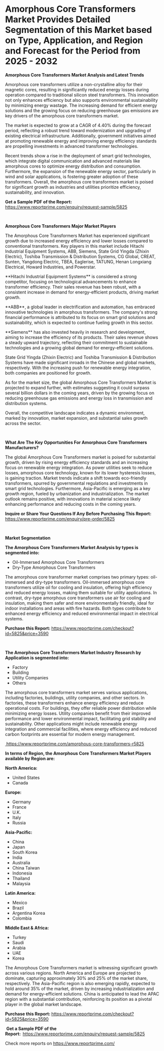 <p><h1>Amorphous Core Transformers Market Provides Detailed Segmentation of this Market based on Type, Application, and Region and Forecast for the Period from 2025 - 2032</h1></p><p><strong>Amorphous Core Transformers Market Analysis and Latest Trends</strong></p>
<p><p>Amorphous core transformers utilize a non-crystalline alloy for their magnetic cores, resulting in significantly reduced energy losses during operation compared to traditional silicon steel transformers. This innovation not only enhances efficiency but also supports environmental sustainability by minimizing energy wastage. The increasing demand for efficient energy solutions and the growing focus on reducing greenhouse gas emissions are key drivers of the amorphous core transformers market.</p><p>The market is expected to grow at a CAGR of 4.40% during the forecast period, reflecting a robust trend toward modernization and upgrading of existing electrical infrastructure. Additionally, government initiatives aimed at promoting renewable energy and improving energy efficiency standards are propelling investments in advanced transformer technologies.</p><p>Recent trends show a rise in the deployment of smart grid technologies, which integrate digital communication and advanced materials like amorphous cores to optimize energy distribution and consumption. Furthermore, the expansion of the renewable energy sector, particularly in wind and solar applications, is fostering greater adoption of these transformers. Overall, the amorphous core transformers market is poised for significant growth as industries and utilities prioritize efficiency, sustainability, and innovation.</p></p>
<p><strong>Get a Sample PDF of the Report:&nbsp;</strong> <a href="https://www.reportprime.com/enquiry/request-sample/5825?utm_campaign=2304&utm_medium=2&utm_source=Github&utm_content=ia&utm_term=19032025&utm_id=amorphous-core-transformers">https://www.reportprime.com/enquiry/request-sample/5825</a></p>
<p>&nbsp;</p>
<p><strong>Amorphous Core Transformers Major Market Players</strong></p>
<p><p>The Amorphous Core Transformers Market has experienced significant growth due to increased energy efficiency and lower losses compared to conventional transformers. Key players in this market include Hitachi Industrial Equipment Systems, ABB, Siemens, State Grid Yingda (Zhixin Electric), Toshiba Transmission & Distribution Systems, CG Global, CREAT, Sunten, Yangdong Electric, TBEA, Eaglerise, TATUNG, Henan Longxiang Electrical, Howard Industries, and Powerstar.</p><p>**Hitachi Industrial Equipment Systems** is considered a strong competitor, focusing on technological advancements to enhance transformer efficiency. Their sales revenue has been robust, with a consistent increase in demand for energy-efficient products, driving market growth.</p><p>**ABB**, a global leader in electrification and automation, has embraced innovative technologies in amorphous transformers. The company's strong financial performance is attributed to its focus on smart grid solutions and sustainability, which is expected to continue fueling growth in this sector.</p><p>**Siemens** has also invested heavily in research and development, aiming to increase the efficiency of its products. Their sales revenue shows a steady upward trajectory, reflecting their commitment to sustainable technologies and a growing global demand for energy-efficient solutions.</p><p>State Grid Yingda (Zhixin Electric) and Toshiba Transmission & Distribution Systems have made significant inroads in the Chinese and global markets, respectively. With the increasing push for renewable energy integration, both companies are positioned for growth.</p><p>As for the market size, the global Amorphous Core Transformers Market is projected to expand further, with estimates suggesting it could surpass several billion dollars in the coming years, driven by the growing focus on reducing greenhouse gas emissions and energy loss in transmission and distribution systems.</p><p>Overall, the competitive landscape indicates a dynamic environment, marked by innovation, market expansion, and substantial sales growth across the sector.</p></p>
<p>&nbsp;</p>
<p><strong>What Are The Key Opportunities For Amorphous Core Transformers Manufacturers?</strong></p>
<p><p>The global Amorphous Core Transformers market is poised for substantial growth, driven by rising energy efficiency standards and an increasing focus on renewable energy integration. As power utilities seek to reduce losses, amorphous core technology, known for its lower hysteresis losses, is gaining traction. Market trends indicate a shift towards eco-friendly transformers, spurred by governmental regulations and investments in smart grid technologies. Furthermore, Asia-Pacific is emerging as a key growth region, fueled by urbanization and industrialization. The market outlook remains positive, with innovations in material science likely enhancing performance and reducing costs in the coming years.</p></p>
<p><strong>Inquire or Share Your Questions If Any Before Purchasing This Report:</strong> <a href="https://www.reportprime.com/enquiry/pre-order/5825?utm_campaign=2304&utm_medium=2&utm_source=Github&utm_content=ia&utm_term=19032025&utm_id=amorphous-core-transformers">https://www.reportprime.com/enquiry/pre-order/5825</a></p>
<p>&nbsp;</p>
<p><strong>Market Segmentation</strong></p>
<p><strong>The Amorphous Core Transformers Market Analysis by types is segmented into:</strong></p>
<p><ul><li>Oil-Immersed Amorphous Core Transformers</li><li>Dry-Type Amorphous Core Transformers</li></ul></p>
<p><p>The amorphous core transformer market comprises two primary types: oil-immersed and dry-type transformers. Oil-immersed amorphous core transformers utilize oil for cooling and insulation, offering high efficiency and reduced energy losses, making them suitable for utility applications. In contrast, dry-type amorphous core transformers use air for cooling and insulation, making them safer and more environmentally friendly, ideal for indoor installations and areas with fire hazards. Both types contribute to enhanced energy efficiency and reduced environmental impact in electrical systems.</p></p>
<p><strong>Purchase this Report:&nbsp;</strong><a href="https://www.reportprime.com/checkout?id=5825&price=3590&utm_campaign=2304&utm_medium=2&utm_source=Github&utm_content=ia&utm_term=19032025&utm_id=amorphous-core-transformers">https://www.reportprime.com/checkout?id=5825&price=3590</a></p>
<p>&nbsp;</p>
<p><strong>The Amorphous Core Transformers Market Industry Research by Application is segmented into:</strong></p>
<p><ul><li>Factory</li><li>Building</li><li>Utility Companies</li><li>Others</li></ul></p>
<p><p>The amorphous core transformers market serves various applications, including factories, buildings, utility companies, and other sectors. In factories, these transformers enhance energy efficiency and reduce operational costs. For buildings, they offer reliable power distribution while minimizing energy losses. Utility companies benefit from their improved performance and lower environmental impact, facilitating grid stability and sustainability. Other applications might include renewable energy integration and commercial facilities, where energy efficiency and reduced carbon footprints are essential for modern energy management.</p></p>
<p><a href="https://www.reportprime.com/amorphous-core-transformers-r5825?utm_campaign=2304&utm_medium=2&utm_source=Github&utm_content=ia&utm_term=19032025&utm_id=amorphous-core-transformers">&nbsp;https://www.reportprime.com/amorphous-core-transformers-r5825</a></p>
<p><strong>In terms of Region, the Amorphous Core Transformers Market Players available by Region are:</strong></p>
<p>
    <p> <strong> North America: </strong>
        <ul>
            <li>United States</li>
            <li>Canada</li>
        </ul>
        </p> 
    <p> <strong> Europe: </strong>
        <ul>
            <li>Germany</li>
            <li>France</li>
            <li>U.K.</li>
            <li>Italy</li>
            <li>Russia</li>
        </ul>
        </p> 
    <p> <strong> Asia-Pacific: </strong>
        <ul>
            <li>China</li>
            <li>Japan</li>
            <li>South Korea</li>
            <li>India</li>
            <li>Australia</li>
            <li>China Taiwan</li>
            <li>Indonesia</li>
            <li>Thailand</li>
            <li>Malaysia</li>
        </ul>
        </p> 
    <p> <strong> Latin America: </strong>
        <ul>
            <li>Mexico</li>
            <li>Brazil</li>
            <li>Argentina Korea</li>
            <li>Colombia</li>
        </ul>
        </p> 
    <p> <strong> Middle East & Africa: </strong>
        <ul>
            <li>Turkey</li>
            <li>Saudi</li>
            <li>Arabia</li>
            <li>UAE</li>
            <li>Korea</li>
        </ul>
    </p>
    </p>
<p><p>The Amorphous Core Transformers market is witnessing significant growth across various regions. North America and Europe are projected to dominate, capturing approximately 30% and 25% of the market share, respectively. The Asia-Pacific region is also emerging rapidly, expected to hold around 35% of the market, driven by increasing industrialization and demand for energy-efficient solutions. China is anticipated to lead the APAC region with a substantial contribution, reinforcing its position as a pivotal player in the global market landscape.</p></p>
<p><strong>Purchase this Report: </strong><a href="https://www.reportprime.com/checkout?id=5825&price=3590&utm_campaign=2304&utm_medium=2&utm_source=Github&utm_content=ia&utm_term=19032025&utm_id=amorphous-core-transformers">https://www.reportprime.com/checkout?id=5825&price=3590</a></p>
<p>&nbsp;<strong>Get a Sample PDF of the Report:&nbsp;&nbsp;</strong><a href="https://www.reportprime.com/enquiry/request-sample/5825?utm_campaign=2304&utm_medium=2&utm_source=Github&utm_content=ia&utm_term=19032025&utm_id=amorphous-core-transformers">https://www.reportprime.com/enquiry/request-sample/5825</a></p>
<p><strong></strong></p>
<p>Check more reports on <a href="https://www.reportprime.com/?utm_campaign=2304&utm_medium=2&utm_source=Github&utm_content=ia&utm_term=19032025&utm_id=amorphous-core-transformers">https://www.reportprime.com/</a></p>
